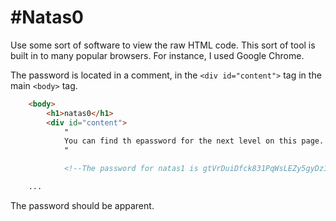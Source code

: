 #Natas0
=======

Use some sort of software to view the raw HTML code. This sort of tool is built in to many popular browsers. For instance, I used Google Chrome.

The password is located in a comment, in the `<div id="content">` tag in the main `<body>` tag.

```HTML
    <body>
        <h1>natas0</h1>
        <div id="content">
            "
            You can find th epassword for the next level on this page.
            "

            <!--The password for natas1 is gtVrDuiDfck831PqWsLEZy5gyDz1clto -->

    ...
```
The password should be apparent. 

